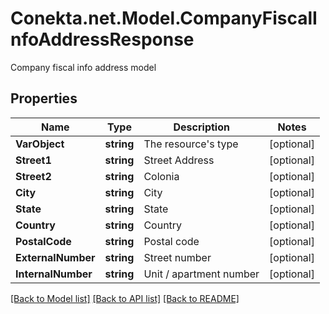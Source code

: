 # Conekta.net.Model.CompanyFiscalInfoAddressResponse
Company fiscal info address model

## Properties

Name | Type | Description | Notes
------------ | ------------- | ------------- | -------------
**VarObject** | **string** | The resource&#39;s type | [optional] 
**Street1** | **string** | Street Address | [optional] 
**Street2** | **string** | Colonia | [optional] 
**City** | **string** | City | [optional] 
**State** | **string** | State | [optional] 
**Country** | **string** | Country | [optional] 
**PostalCode** | **string** | Postal code | [optional] 
**ExternalNumber** | **string** | Street number | [optional] 
**InternalNumber** | **string** | Unit / apartment number | [optional] 

[[Back to Model list]](../README.md#documentation-for-models) [[Back to API list]](../README.md#documentation-for-api-endpoints) [[Back to README]](../README.md)

